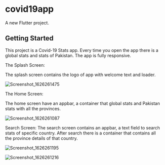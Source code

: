 # covid19app

A new Flutter project.

## Getting Started


This project is a Covid-19 Stats app. Every time you open the app there is a global stats and stats of Pakistan. The app is fully responsive.


The Splash Screen:

The splash screen contains the logo of app with welcome text and loader.



![Screenshot_1626261475](https://user-images.githubusercontent.com/68778605/125615292-522cdc6c-c619-43fc-9bee-958e54fb7853.png)





The Home Screen:

The home screen have an appbar, a container that global stats and Pakistan stats with all the provinces.



![Screenshot_1626261087](https://user-images.githubusercontent.com/68778605/125615312-39b4d6fe-4633-4b69-8d0c-835ae48a2f1d.png)




Search Screen:
The search screen contains an appbar, a text field to search stats of specific country. After search there is a container that contains all the province details of that country.




![Screenshot_1626261195](https://user-images.githubusercontent.com/68778605/125615355-1e4b67d7-b25a-4c49-a1a0-2e1a0520c686.png)



![Screenshot_1626261216](https://user-images.githubusercontent.com/68778605/125615370-6cfaf674-7534-4446-ac19-f15dbd973b17.png)




